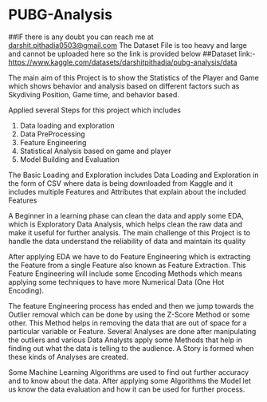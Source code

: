 # PUBG-Analysis
##IF there is any doubt you can reach me at darshit.pithadia0503@gmail.com
The Dataset File is too heavy and large and cannot be uploaded here so the link is provided below
##Dataset link:- https://www.kaggle.com/datasets/darshitpithadia/pubg-analysis/data

The main aim of this Project is to show the Statistics of the Player and Game which shows behavior and analysis based on different factors such as Skydiving Position, Game time, and behavior based. 

Applied several Steps for this project which includes 
1. Data loading and exploration
2. Data PreProcessing
3. Feature Engineering
4. Statistical Analysis based on game and player
5. Model Building and Evaluation

The Basic Loading and Exploration includes Data Loading and Exploration in the form of CSV where data is being downloaded from Kaggle and it includes multiple Features and Attributes that explain about the included Features 


A Beginner in a learning phase can clean the data and apply some EDA, which is Exploratory Data Analysis, which helps clean the raw data and make it useful for further analysis. The main challenge of this Project is to handle the data understand the reliability of data and maintain its quality

After applying EDA we have to do Feature Engineering which is extracting the Feature from a single Feature also known as Feature Extraction. This Feature Engineering will include some Encoding Methods which means applying some techniques to have more Numerical Data (One Hot Encoding). 


The feature Engineering process has ended and then we jump towards the Outlier removal which can be done by using the Z-Score Method or some other. This Method helps in removing the data that are out of space for a particular variable or Feature. 
Several Analyses are done after manipulating the outliers and various Data Analysts apply some Methods that help in finding out what the data is telling to the audience. A Story is formed when these kinds of Analyses are created. 

Some Machine Learning Algorithms are used to find out further accuracy and to know about the data. After applying some Algorithms the Model let us know the data evaluation and how it can be used for further process.
